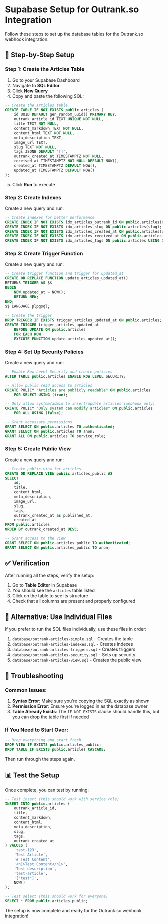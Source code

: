 # Supabase Setup for Outrank.so Integration

Follow these steps to set up the database tables for the Outrank.so webhook integration.

## 🚀 Step-by-Step Setup

### Step 1: Create the Articles Table

1. Go to your Supabase Dashboard
2. Navigate to **SQL Editor**
3. Click **New Query**
4. Copy and paste the following SQL:

```sql
-- Create the articles table
CREATE TABLE IF NOT EXISTS public.articles (
    id UUID DEFAULT gen_random_uuid() PRIMARY KEY,
    outrank_article_id TEXT UNIQUE NOT NULL,
    title TEXT NOT NULL,
    content_markdown TEXT NOT NULL,
    content_html TEXT NOT NULL,
    meta_description TEXT,
    image_url TEXT,
    slug TEXT NOT NULL,
    tags JSONB DEFAULT '[]',
    outrank_created_at TIMESTAMPTZ NOT NULL,
    received_at TIMESTAMPTZ NOT NULL DEFAULT NOW(),
    created_at TIMESTAMPTZ DEFAULT NOW(),
    updated_at TIMESTAMPTZ DEFAULT NOW()
);
```

5. Click **Run** to execute

### Step 2: Create Indexes

Create a new query and run:

```sql
-- Create indexes for better performance
CREATE INDEX IF NOT EXISTS idx_articles_outrank_id ON public.articles(outrank_article_id);
CREATE INDEX IF NOT EXISTS idx_articles_slug ON public.articles(slug);
CREATE INDEX IF NOT EXISTS idx_articles_created_at ON public.articles(outrank_created_at DESC);
CREATE INDEX IF NOT EXISTS idx_articles_received_at ON public.articles(received_at DESC);
CREATE INDEX IF NOT EXISTS idx_articles_tags ON public.articles USING GIN(tags);
```

### Step 3: Create Trigger Function

Create a new query and run:

```sql
-- Create trigger function and trigger for updated_at
CREATE OR REPLACE FUNCTION update_articles_updated_at()
RETURNS TRIGGER AS $$
BEGIN
    NEW.updated_at = NOW();
    RETURN NEW;
END;
$$ LANGUAGE plpgsql;

-- Create the trigger
DROP TRIGGER IF EXISTS trigger_articles_updated_at ON public.articles;
CREATE TRIGGER trigger_articles_updated_at
    BEFORE UPDATE ON public.articles
    FOR EACH ROW
    EXECUTE FUNCTION update_articles_updated_at();
```

### Step 4: Set Up Security Policies

Create a new query and run:

```sql
-- Enable Row Level Security and create policies
ALTER TABLE public.articles ENABLE ROW LEVEL SECURITY;

-- Allow public read access to articles
CREATE POLICY "Articles are publicly readable" ON public.articles
    FOR SELECT USING (true);

-- Only allow system/admin to insert/update articles (webhook only)
CREATE POLICY "Only system can modify articles" ON public.articles
    FOR ALL USING (false);

-- Grant necessary permissions
GRANT SELECT ON public.articles TO authenticated;
GRANT SELECT ON public.articles TO anon;
GRANT ALL ON public.articles TO service_role;
```

### Step 5: Create Public View

Create a new query and run:

```sql
-- Create public view for articles
CREATE OR REPLACE VIEW public.articles_public AS
SELECT 
    id,
    title,
    content_html,
    meta_description,
    image_url,
    slug,
    tags,
    outrank_created_at as published_at,
    created_at
FROM public.articles
ORDER BY outrank_created_at DESC;

-- Grant access to the view
GRANT SELECT ON public.articles_public TO authenticated;
GRANT SELECT ON public.articles_public TO anon;
```

## ✅ Verification

After running all the steps, verify the setup:

1. Go to **Table Editor** in Supabase
2. You should see the `articles` table listed
3. Click on the table to see its structure
4. Check that all columns are present and properly configured

## 🔧 Alternative: Use Individual Files

If you prefer to run the SQL files individually, use these files in order:

1. `database/outrank-articles-simple.sql` - Creates the table
2. `database/outrank-articles-indexes.sql` - Creates indexes
3. `database/outrank-articles-triggers.sql` - Creates triggers
4. `database/outrank-articles-security.sql` - Sets up security
5. `database/outrank-articles-view.sql` - Creates the public view

## 🚨 Troubleshooting

### Common Issues:

1. **Syntax Error**: Make sure you're copying the SQL exactly as shown
2. **Permission Error**: Ensure you're logged in as the database owner
3. **Table Already Exists**: The `IF NOT EXISTS` clause should handle this, but you can drop the table first if needed

### If You Need to Start Over:

```sql
-- Drop everything and start fresh
DROP VIEW IF EXISTS public.articles_public;
DROP TABLE IF EXISTS public.articles CASCADE;
```

Then run through the steps again.

## 📊 Test the Setup

Once complete, you can test by running:

```sql
-- Test insert (this should work with service role)
INSERT INTO public.articles (
    outrank_article_id,
    title,
    content_markdown,
    content_html,
    meta_description,
    slug,
    tags,
    outrank_created_at
) VALUES (
    'test-123',
    'Test Article',
    '# Test Content',
    '<h1>Test Content</h1>',
    'Test description',
    'test-article',
    '["test"]',
    NOW()
);

-- Test select (this should work for everyone)
SELECT * FROM public.articles_public;
```

The setup is now complete and ready for the Outrank.so webhook integration!
